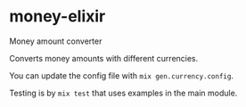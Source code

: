 # money-elixir

Money amount converter

Converts money amounts with different currencies.

You can update the config file with `mix gen.currency.config`.

Testing is by `mix test` that uses examples in the main module.
